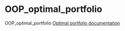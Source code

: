 # OOP_optimal_portfolio
OOP_optimal_portfolio
<a href="https://darrellsab.github.io/OOP_optimal_portfolio/index.html" rel="nofollow"> Optimal portfolio documentation</a>
